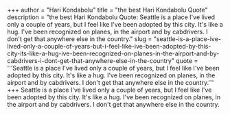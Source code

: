 +++
author = "Hari Kondabolu"
title = "the best Hari Kondabolu Quote"
description = "the best Hari Kondabolu Quote: Seattle is a place I've lived only a couple of years, but I feel like I've been adopted by this city. It's like a hug. I've been recognized on planes, in the airport and by cabdrivers. I don't get that anywhere else in the country."
slug = "seattle-is-a-place-ive-lived-only-a-couple-of-years-but-i-feel-like-ive-been-adopted-by-this-city-its-like-a-hug-ive-been-recognized-on-planes-in-the-airport-and-by-cabdrivers-i-dont-get-that-anywhere-else-in-the-country"
quote = '''Seattle is a place I've lived only a couple of years, but I feel like I've been adopted by this city. It's like a hug. I've been recognized on planes, in the airport and by cabdrivers. I don't get that anywhere else in the country.'''
+++
Seattle is a place I've lived only a couple of years, but I feel like I've been adopted by this city. It's like a hug. I've been recognized on planes, in the airport and by cabdrivers. I don't get that anywhere else in the country.
